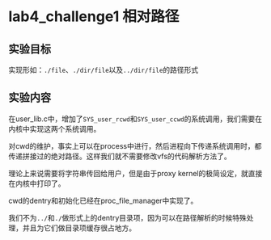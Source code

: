 # lab4_challenge1 相对路径

## 实验目标
实现形如：`./file`、`./dir/file`以及`../dir/file`的路径形式

## 实验内容

在user_lib.c中，增加了`SYS_user_rcwd`和`SYS_user_ccwd`的系统调用，我们需要在内核中实现这两个系统调用。

对cwd的维护，事实上可以在process中进行，然后进程向下传递系统调用时，都传递拼接过的绝对路径。这样我们就不需要修改vfs的代码解析方法了。

理论上来说需要将字符串传回给用户，但是由于proxy kernel的极简设定，就直接在内核中打印了。

cwd的dentry和初始化已经在proc_file_manager中实现了。

我们不为`../`和`./`做形式上的dentry目录项，因为可以在路径解析的时候特殊处理，并且为它们做目录项缓存很占地方。
